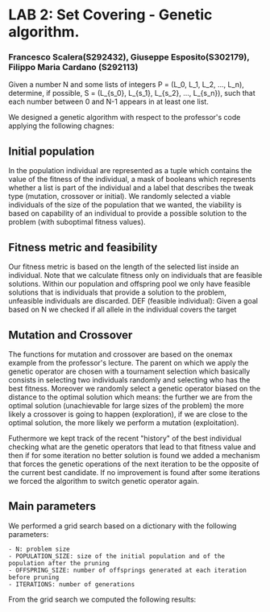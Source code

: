 # LAB 2: Set Covering - Genetic algorithm.
### Francesco Scalera(S292432), Giuseppe Esposito(S302179), Filippo Maria Cardano (S292113)

Given a number N and some lists of integers P = (L_0, L_1, L_2, ..., L_n),
determine, if possible, S = (L_{s_0}, L_{s_1}, L_{s_2}, ..., L_{s_n}),
such that each number between 0 and N-1 appears in at least one list.

We designed a genetic algorithm with respect to the professor's code applying the following chagnes:

## Initial population
In the population individual are represented as a tuple which contains the value of the fitness of the individual, a mask of booleans which represents whether a list is part of the individual and a label that describes the tweak type (mutation, crossover or initial).
We randomly selected a viable individuals of the size of the population that we wanted, the viability is based on capability of an individual to provide a possible solution to the problem (with suboptimal fitness values). 

## Fitness metric and feasibility
Our fitness metric is based on the length of the selected list inside an individual. Note that we calculate fitness only on individuals that are feasible solutions. Within our population and offspring pool we only have feasible solutions that is individuals that provide a solution to the problem, unfeasible individuals are discarded.
DEF (feasible individual): Given a goal based on N we checked if all allele in the individual covers the target

## Mutation and Crossover
The functions for mutation and crossover are based on the onemax example from the professor's lecture. The parent on which we apply the genetic operator are chosen with a tournament selection which basically consists in selecting two individuals randomly and selecting who has the best fitness.
Moreover we randomly select a genetic operator biased on the distance to the optimal solution which means: the further we are from the optimal solution (unachievable for large sizes of the problem) the more likely a crossover is going to happen (exploration), if we are close to the optimal solution, the more likely we perform a mutation (exploitation).

Futhermore we kept track of the recent "history" of the best individual checking what are the genetic operators that lead to that fitness value and then if for some iteration no better solution is found we added a mechanism that forces the genetic operations of the next iteration to be the opposite of the current best candidate. If no improvement is found after some iterations we forced the algorithm to switch genetic operator again. 
## Main parameters
We performed a grid search based on a dictionary with the following parameters:

    - N: problem size
    - POPULATION_SIZE: size of the initial population and of the population after the pruning
    - OFFSPRING_SIZE: number of offsprings generated at each iteration before pruning
    - ITERATIONS: number of generations
From the grid search we computed the following results:





